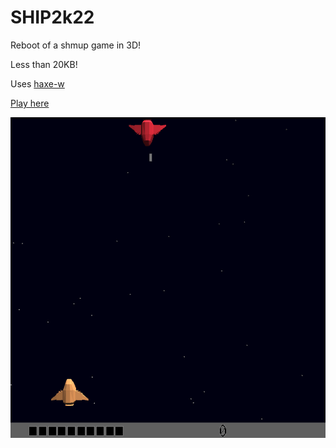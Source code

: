 # SHIP2k22

Reboot of a shmup game in 3D!

Less than 20KB!

Uses [haxe-w](https://github.com/gogoprog/haxe-w)

[Play here](https://gogoprog.github.io/ship2k22/retail/)

![Demo](https://github.com/gogoprog/ship2k22/raw/master/demo.gif)
